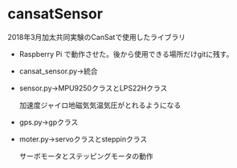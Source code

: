 # cansatSensor
2018年3月加太共同実験のCanSatで使用したライブラリ

* Raspberry Pi で動作させた。後から使用できる場所だけgitに残す。

* cansat_sensor.py→統合

* sensor.py→MPU9250クラスとLPS22Hクラス

    加速度ジャイロ地磁気気温気圧がとれるようになる
    
* gps.py→gpクラス

* moter.py→servoクラスとsteppinクラス

    サーボモータとステッピングモータの動作

